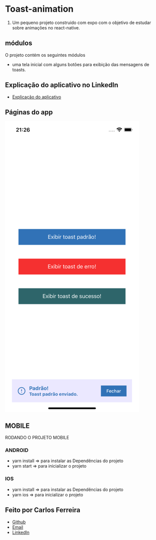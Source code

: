 # Toast-animation 
1. Um pequeno projeto construido com expo com o objetivo de estudar sobre animações no react-native.

## módulos

O projeto contém os seguintes módulos

* uma tela inicial com alguns botões para exibição das mensagens de toasts.

## Explicação do aplicativo no LinkedIn
* [Explicação do aplicativo](https://www.linkedin.com/posts/carlos-ferreira-4b2ba219a_js-react-reactjs-activity-6949533311056625664-Z2zF?utm_source=linkedin_share&utm_medium=android_app)

## Páginas do app
![Foto do App Home](https://github.com/CarlosSTS/react-native-toast-animation/blob/master/assets/home.png)

## MOBILE
RODANDO O PROJETO MOBILE

### ANDROID
* yarn install => para instalar as Dependências do projeto
* yarn start => para inicializar o projeto

### IOS
* yarn install => para instalar as Dependências do projeto
* yarn ios => para inicializar o projeto

## Feito por Carlos Ferreira
* [Github](https://www.github.com/CarlosSTS)
* [Email](mailto://carlossts826@gmail.com)
* [LinkedIn](https://www.linkedin.com/in/carlos-ferreira-4b2ba219a/)
